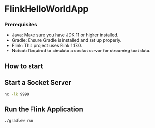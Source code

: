# FlinkHelloWorldApp

### Prerequisites
- Java: Make sure you have JDK 11 or higher installed.
- Gradle: Ensure Gradle is installed and set up properly.
- Flink: This project uses Flink 1.17.0.
- Netcat: Required to simulate a socket server for streaming text data.

## How to start

##  Start a Socket Server
```bash
nc -lk 9999
```


##  Run the Flink Application

```bash
./gradlew run
```